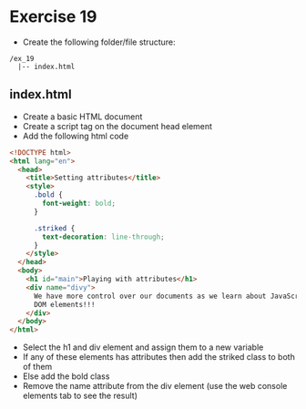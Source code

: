 # Exercise 19

- Create the following folder/file structure:

```
/ex_19
  |-- index.html
```

## index.html

- Create a basic HTML document
- Create a script tag on the document head element
- Add the following html code

```html
<!DOCTYPE html>
<html lang="en">
  <head>
    <title>Setting attributes</title>
    <style>
      .bold {
        font-weight: bold;
      }

      .striked {
        text-decoration: line-through;
      }
    </style>
  </head>
  <body>
    <h1 id="main">Playing with attributes</h1>
    <div name="divy">
      We have more control over our documents as we learn about JavaScript and
      DOM elements!!!
    </div>
  </body>
</html>
```

- Select the h1 and div element and assign them to a new variable
- If any of these elements has attributes then add the striked class to both of them
- Else add the bold class
- Remove the name attribute from the div element (use the web console elements tab to see the result)
